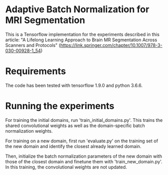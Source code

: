 # Adaptive Batch Normalization for MRI Segmentation

This is a Tensorflow implementation for the experiments described in this article: "A Lifelong Learning Approach to Brain MR Segmentation Across Scanners and Protocols" 
(https://link.springer.com/chapter/10.1007/978-3-030-00928-1_54)

# Requirements

The code has been tested with tensorflow 1.9.0 and python 3.6.6.

# Running the experiments
For training the initial domains, run 'train_initial_domains.py'. This trains the shared convolutional weights as well as the domain-specific batch normalization weights.

For training on a new domain, first run 'evaluate.py' on the training set of the new domain and identify the closest already learned domain.

Then, initialize the batch normalization parameters of the new domain with those of the closest domain and finetune them with 'train_new_domain.py'. In this training, the convolutional weights are not updated.
